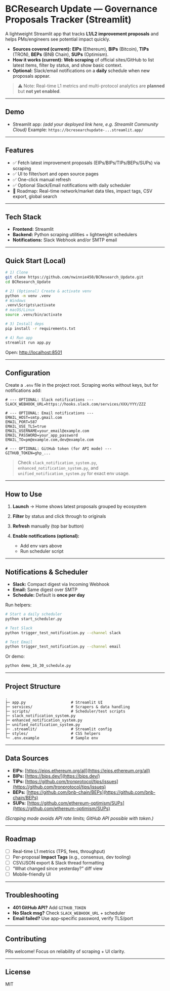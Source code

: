 # BCResearch Update — Governance Proposals Tracker (Streamlit)

A lightweight Streamlit app that tracks **L1/L2 improvement proposals** and helps PMs/engineers see potential impact quickly.

* **Sources covered (current):**
  **EIPs** (Ethereum), **BIPs** (Bitcoin), **TIPs** (TRON), **BEPs** (BNB Chain), **SUPs** (Optimism).
* **How it works (current):** **Web scraping** of official sites/GitHub to list latest items, filter by status, and show basic context.
* **Optional:** Slack/email notifications on a **daily** schedule when new proposals appear.

> ⚠️ Note: Real-time L1 metrics and multi-protocol analytics are **planned** but **not yet enabled**.

---

## Demo

* Streamlit app: *(add your deployed link here, e.g. Streamlit Community Cloud)*
  Example: `https://bcresearchupdate-...streamlit.app/`

---

## Features

* ✅ Fetch latest improvement proposals (EIPs/BIPs/TIPs/BEPs/SUPs) via scraping
* ✅ UI to filter/sort and open source pages
* ✅ One-click manual refresh
* ✅ Optional Slack/Email notifications with daily scheduler
* 🚧 Roadmap: Real-time network/market data tiles, impact tags, CSV export, global search

---

## Tech Stack

* **Frontend:** Streamlit
* **Backend:** Python scraping utilities + lightweight schedulers
* **Notifications:** Slack Webhook and/or SMTP email

---

## Quick Start (Local)

```bash
# 1) Clone
git clone https://github.com/nwinnie450/BCResearch_Update.git
cd BCResearch_Update

# 2) (Optional) Create & activate venv
python -m venv .venv
# Windows
.venv\Scripts\activate
# macOS/Linux
source .venv/bin/activate

# 3) Install deps
pip install -r requirements.txt

# 4) Run app
streamlit run app.py
```

Open: [http://localhost:8501](http://localhost:8501)

---

## Configuration

Create a `.env` file in the project root. Scraping works without keys, but for notifications add:

```dotenv
# --- OPTIONAL: Slack notifications ---
SLACK_WEBHOOK_URL=https://hooks.slack.com/services/XXX/YYY/ZZZ

# --- OPTIONAL: Email notifications ---
EMAIL_HOST=smtp.gmail.com
EMAIL_PORT=587
EMAIL_USE_TLS=true
EMAIL_USERNAME=your_email@example.com
EMAIL_PASSWORD=your_app_password
EMAIL_TO=pm@example.com,dev@example.com

# --- OPTIONAL: GitHub token (for API mode) ---
GITHUB_TOKEN=ghp_...
```

> Check `slack_notification_system.py`, `enhanced_notification_system.py`, and `unified_notification_system.py` for exact env usage.

---

## How to Use

1. **Launch** → Home shows latest proposals grouped by ecosystem
2. **Filter** by status and click through to originals
3. **Refresh** manually (top bar button)
4. **Enable notifications (optional):**

   * Add env vars above
   * Run scheduler script

---

## Notifications & Scheduler

* **Slack:** Compact digest via Incoming Webhook
* **Email:** Same digest over SMTP
* **Schedule:** Default is **once per day**

Run helpers:

```bash
# Start a daily scheduler
python start_scheduler.py

# Test Slack
python trigger_test_notification.py --channel slack

# Test Email
python trigger_test_notification.py --channel email
```

Or demo:

```bash
python demo_16_30_schedule.py
```

---

## Project Structure

```
.
├─ app.py                    # Streamlit UI
├─ services/                 # Scrapers & data handling
├─ scripts/                  # Scheduler/test scripts
├─ slack_notification_system.py
├─ enhanced_notification_system.py
├─ unified_notification_system.py
├─ .streamlit/               # Streamlit config
├─ styles/                   # CSS helpers
└─ .env.example              # Sample env
```

---

## Data Sources

* **EIPs:** [https://eips.ethereum.org/all](https://eips.ethereum.org/all)
* **BIPs:** [https://bips.dev/](https://bips.dev/)
* **TIPs:** [https://github.com/tronprotocol/tips/issues](https://github.com/tronprotocol/tips/issues)
* **BEPs:** [https://github.com/bnb-chain/BEPs](https://github.com/bnb-chain/BEPs)
* **SUPs:** [https://github.com/ethereum-optimism/SUPs](https://github.com/ethereum-optimism/SUPs)

*(Scraping mode avoids API rate limits; GitHub API possible with token.)*

---

## Roadmap

* [ ] Real-time L1 metrics (TPS, fees, throughput)
* [ ] Per-proposal **Impact Tags** (e.g., consensus, dev tooling)
* [ ] CSV/JSON export & Slack thread formatting
* [ ] “What changed since yesterday?” diff view
* [ ] Mobile-friendly UI

---

## Troubleshooting

* **401 GitHub API?** Add `GITHUB_TOKEN`
* **No Slack msg?** Check `SLACK_WEBHOOK_URL` + scheduler
* **Email failed?** Use app-specific password, verify TLS/port

---

## Contributing

PRs welcome! Focus on reliability of scraping + UI clarity.

---

## License

MIT
